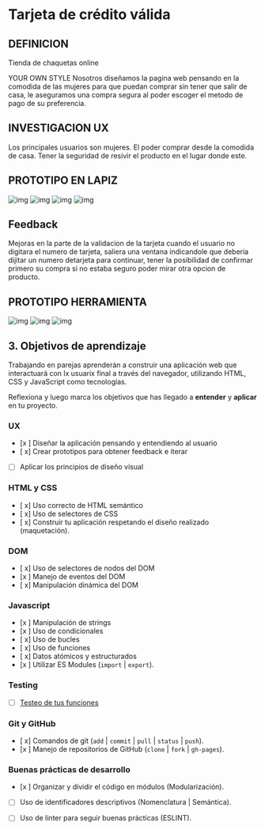 # Tarjeta de crédito válida


## DEFINICION
Tienda de chaquetas online

YOUR OWN STYLE
Nosotros diseñamos la pagina web pensando en la comodida de las mujeres para que puedan comprar sin tener que salir de casa, le aseguramos una compra segura al poder escoger el metodo de pago de su preferencia.

## INVESTIGACION UX
Los principales usuarios son mujeres.
El poder comprar desde la comodida de casa.
Tener la seguridad de resivir el producto en el lugar donde este.
## PROTOTIPO EN LAPIZ
![img](src/imagenes/prototipo1.jpg)
![img](src/imagenes/prototipo2.jpg)
![img](src/imagenes/prototipo3.jpg)
![img](src/imagenes/prototipo4.jpg)

## Feedback
Mejoras en la parte de la validacion de la tarjeta cuando el usuario no digitara el numero de tarjeta, saliera una ventana indicandole que deberia dijitar un numero  detarjeta para continuar, tener la posibilidad de confirmar primero su compra si no estaba seguro poder mirar otra opcion de producto.

## PROTOTIPO HERRAMIENTA
![img](src/imagenes/herramienta1.jpg)
![img](src/imagenes/herramienta2.jpg)
![img](src/imagenes/herramienta3.jpg)



## 3. Objetivos de aprendizaje

Trabajando en parejas aprenderán a construir una aplicación web que interactuará
con lx usuarix final a través del navegador, utilizando HTML, CSS y JavaScript
como tecnologías.

Reflexiona y luego marca los objetivos que has llegado a **entender** y
**aplicar** en tu proyecto.

### UX

* [x ] Diseñar la aplicación pensando y entendiendo al usuario
* [ x] Crear prototipos para obtener feedback e iterar
* [ ] Aplicar los principios de diseño visual

### HTML y CSS

* [ x] Uso correcto de HTML semántico
* [ x] Uso de selectores de CSS
* [ x] Construir tu aplicación respetando el diseño realizado (maquetación).

### DOM

* [ x] Uso de selectores de nodos del DOM
* [x ] Manejo de eventos del DOM
* [ x] Manipulación dinámica del DOM

### Javascript

* [x ] Manipulación de strings
* [x ] Uso de condicionales
* [ x] Uso de bucles
* [ x] Uso de funciones
* [ x] Datos atómicos y estructurados
* [x ] Utilizar ES Modules (`import` | `export`).

### Testing

* [ ] [Testeo de tus funciones](https://jestjs.io/docs/es-ES/getting-started)

### Git y GitHub

* [ x] Comandos de git (`add` | `commit` | `pull` | `status` | `push`).
* [x ] Manejo de repositorios de GitHub (`clone` | `fork` | `gh-pages`).

### Buenas prácticas de desarrollo

* [x ] Organizar y dividir el código en módulos (Modularización).
* [ ] Uso de identificadores descriptivos (Nomenclatura | Semántica).
* [ ] Uso de linter para seguir buenas prácticas (ESLINT).

 